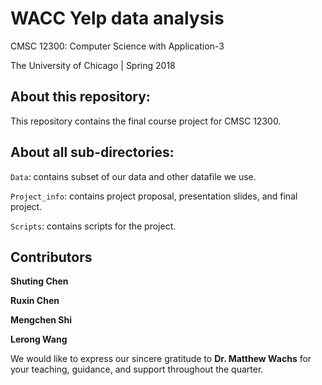 # WACC Yelp data analysis

CMSC 12300: Computer Science with Application-3

The University of Chicago | Spring 2018

## About this repository:
This repository contains the final course project for CMSC 12300.

## About all sub-directories:

<code>Data</code>: contains subset of our data and other datafile we use.

<code>Project_info</code>: contains project proposal, presentation slides, and 
final project.

<code>Scripts</code>: contains scripts for the project. 


## Contributors
**Shuting Chen** 

**Ruxin Chen** 

**Mengchen Shi**

**Lerong Wang** 

We would like to express our sincere gratitude to **Dr. Matthew Wachs** for 
your teaching, guidance, and support throughout the quarter.
